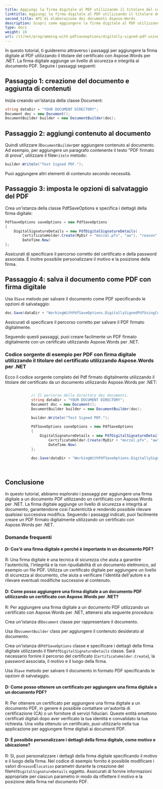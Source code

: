 ```yaml
---
title: Aggiungi la firma digitale al PDF utilizzando il titolare del certificato
linktitle: Aggiungi la firma digitale al PDF utilizzando il titolare del certificato
second_title: API di elaborazione dei documenti Aspose.Words
description: Scopri come aggiungere la firma digitale al PDF utilizzando il titolare del certificato con Aspose.Words per .NET.
type: docs
weight: 10
url: /it/net/programming-with-pdfsaveoptions/digitally-signed-pdf-using-certificate-holder/
---
```


In questo tutorial, ti guideremo attraverso i passaggi per aggiungere la firma digitale al PDF utilizzando il titolare del certificato con Aspose.Words per .NET. La firma digitale aggiunge un livello di sicurezza e integrità al documento PDF. Seguire i passaggi seguenti:

## Passaggio 1: creazione del documento e aggiunta di contenuti

Inizia creando un'istanza della classe Document:

```csharp
string dataDir = "YOUR DOCUMENT DIRECTORY";
Document doc = new Document();
DocumentBuilder builder = new DocumentBuilder(doc);
```

## Passaggio 2: aggiungi contenuto al documento

 Quindi utilizzare il`DocumentBuilder`per aggiungere contenuto al documento. Ad esempio, per aggiungere un paragrafo contenente il testo "PDF firmato di prova", utilizzare il file`Writeln` metodo:

```csharp
builder.Writeln("Test Signed PDF.");
```

Puoi aggiungere altri elementi di contenuto secondo necessità.

## Passaggio 3: imposta le opzioni di salvataggio del PDF

Crea un'istanza della classe PdfSaveOptions e specifica i dettagli della firma digitale:

```csharp
PdfSaveOptions saveOptions = new PdfSaveOptions
{
	DigitalSignatureDetails = new PdfDigitalSignatureDetails(
		CertificateHolder.Create(MyDir + "morzal.pfx", "aw"), "reason", "location",
		DateTime.Now)
};
```

Assicurati di specificare il percorso corretto del certificato e della password associata. È inoltre possibile personalizzare il motivo e la posizione della firma.

## Passaggio 4: salva il documento come PDF con firma digitale

 Usa il`Save` metodo per salvare il documento come PDF specificando le opzioni di salvataggio:

```csharp
doc.Save(dataDir + "WorkingWithPdfSaveOptions.DigitallySignedPdfUsingCertificateHolder.pdf", saveOptions);
```

Assicurati di specificare il percorso corretto per salvare il PDF firmato digitalmente.

Seguendo questi passaggi, puoi creare facilmente un PDF firmato digitalmente con un certificato utilizzando Aspose.Words per .NET.

### Codice sorgente di esempio per PDF con firma digitale utilizzando il titolare del certificato utilizzando Aspose.Words per .NET

Ecco il codice sorgente completo del Pdf firmato digitalmente utilizzando il titolare del certificato da un documento utilizzando Aspose.Words per .NET:

```csharp

            // Il percorso della directory dei documenti.
			string dataDir = "YOUR DOCUMENT DIRECTORY";
            Document doc = new Document();
            DocumentBuilder builder = new DocumentBuilder(doc);
            
            builder.Writeln("Test Signed PDF.");

            PdfSaveOptions saveOptions = new PdfSaveOptions
            {
                DigitalSignatureDetails = new PdfDigitalSignatureDetails(
                    CertificateHolder.Create(MyDir + "morzal.pfx", "aw"), "reason", "location",
                    DateTime.Now)
            };

            doc.Save(dataDir + "WorkingWithPdfSaveOptions.DigitallySignedPdfUsingCertificateHolder.pdf", saveOptions);
            
        
```
## Conclusione

In questo tutorial, abbiamo esplorato i passaggi per aggiungere una firma digitale a un documento PDF utilizzando un certificato con Aspose.Words per .NET. La firma digitale aggiunge un livello di sicurezza e integrità al documento, garantendone così l'autenticità e rendendo possibile rilevare qualsiasi successiva modifica. Seguendo i passaggi indicati, puoi facilmente creare un PDF firmato digitalmente utilizzando un certificato con Aspose.Words per .NET.

### Domande frequenti

#### D: Cos'è una firma digitale e perché è importante in un documento PDF?
R: Una firma digitale è una tecnica di sicurezza che aiuta a garantire l'autenticità, l'integrità e la non ripudiabilità di un documento elettronico, ad esempio un file PDF. Utilizza un certificato digitale per aggiungere un livello di sicurezza al documento, che aiuta a verificare l'identità dell'autore e a rilevare eventuali modifiche successive al contenuto.

#### D: Come posso aggiungere una firma digitale a un documento PDF utilizzando un certificato con Aspose.Words per .NET?
R: Per aggiungere una firma digitale a un documento PDF utilizzando un certificato con Aspose.Words per .NET, attenersi alla seguente procedura:

 Crea un'istanza di`Document` classe per rappresentare il documento.

 Usa il`DocumentBuilder` class per aggiungere il contenuto desiderato al documento.

 Crea un'istanza di`PdfSaveOptions` classe e specificare i dettagli della firma digitale utilizzando il file`PdfDigitalSignatureDetails` classe. Sarà necessario fornire il percorso del certificato (`CertificateHolder.Create`), la password associata, il motivo e il luogo della firma.

 Usa il`Save` metodo per salvare il documento in formato PDF specificando le opzioni di salvataggio.

#### D: Come posso ottenere un certificato per aggiungere una firma digitale a un documento PDF?
R: Per ottenere un certificato per aggiungere una firma digitale a un documento PDF, in genere è possibile contattare un'autorità di certificazione (CA) o un fornitore di servizi fiduciari. Queste entità emettono certificati digitali dopo aver verificato la tua identità e convalidato la tua richiesta. Una volta ottenuto un certificato, puoi utilizzarlo nella tua applicazione per aggiungere firme digitali ai documenti PDF.

#### D: È possibile personalizzare i dettagli della firma digitale, come motivo e ubicazione?
 R: Sì, puoi personalizzare i dettagli della firma digitale specificando il motivo e il luogo della firma. Nel codice di esempio fornito è possibile modificare i valori di`reason`E`location` parametri durante la creazione del file`PdfDigitalSignatureDetails` oggetto. Assicurati di fornire informazioni appropriate per ciascun parametro in modo da riflettere il motivo e la posizione della firma nel documento PDF.